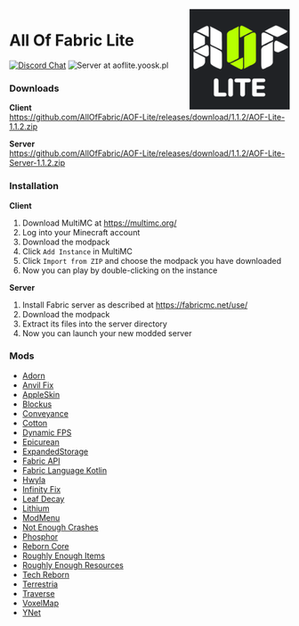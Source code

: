 <img src="AOF_Lite.png" align="right" width="180px"/>

# All Of Fabric Lite
[![Discord Chat](https://img.shields.io/discord/570630340075454474.svg?style=for-the-badge&logo=discord)](https://discord.gg/6rkdm48)
![Server at aoflite.yoosk.pl](https://img.shields.io/badge/Server-aoflite.yoosk.pl-green?style=for-the-badge)

### Downloads
**Client**\
https://github.com/AllOfFabric/AOF-Lite/releases/download/1.1.2/AOF-Lite-1.1.2.zip

**Server**\
https://github.com/AllOfFabric/AOF-Lite/releases/download/1.1.2/AOF-Lite-Server-1.1.2.zip

### Installation
**Client**
1. Download MultiMC at https://multimc.org/
1. Log into your Minecraft account
1. Download the modpack
1. Click `Add Instance` in MultiMC
1. Click `Import from ZIP` and choose the modpack you have downloaded
1. Now you can play by double-clicking on the instance

**Server**
1. Install Fabric server as described at https://fabricmc.net/use/
1. Download the modpack
1. Extract its files into the server directory
1. Now you can launch your new modded server

### Mods
- [Adorn](https://www.curseforge.com/minecraft/mc-mods/adorn)
- [Anvil Fix](https://www.curseforge.com/minecraft/mc-mods/anvil-fix)
- [AppleSkin](https://www.curseforge.com/minecraft/mc-mods/appleskin)
- [Blockus](https://www.curseforge.com/minecraft/mc-mods/blockus)
- [Conveyance](https://www.curseforge.com/minecraft/mc-mods/conveyance)
- [Cotton](https://www.curseforge.com/minecraft/mc-mods/cotton)
- [Dynamic FPS](https://www.curseforge.com/minecraft/mc-mods/dynamic-fps)
- [Epicurean](https://www.curseforge.com/minecraft/mc-mods/epicurean)
- [ExpandedStorage](https://www.curseforge.com/minecraft/mc-mods/expanded-storage-fabric)
- [Fabric API](https://www.curseforge.com/minecraft/mc-mods/fabric-api)
- [Fabric Language Kotlin](https://www.curseforge.com/minecraft/mc-mods/fabric-language-kotlin)
- [Hwyla](https://www.curseforge.com/minecraft/mc-mods/hwyla)
- [Infinity Fix](https://www.curseforge.com/minecraft/mc-mods/infinity-fix)
- [Leaf Decay](https://www.curseforge.com/minecraft/mc-mods/leaf-decay)
- [Lithium](https://www.curseforge.com/minecraft/mc-mods/lithium)
- [ModMenu](https://www.curseforge.com/minecraft/mc-mods/modmenu)
- [Not Enough Crashes](https://www.curseforge.com/minecraft/mc-mods/not-enough-crashes)
- [Phosphor](https://www.curseforge.com/minecraft/mc-mods/phosphor)
- [Reborn Core](https://www.curseforge.com/minecraft/mc-mods/reborn-core)
- [Roughly Enough Items](https://www.curseforge.com/minecraft/mc-mods/roughly-enough-items)
- [Roughly Enough Resources](https://www.curseforge.com/minecraft/mc-mods/roughly-enough-resources)
- [Tech Reborn](https://www.curseforge.com/minecraft/mc-mods/techreborn)
- [Terrestria](https://www.curseforge.com/minecraft/mc-mods/terrestria)
- [Traverse](https://www.curseforge.com/minecraft/mc-mods/traverse)
- [VoxelMap](https://www.curseforge.com/minecraft/mc-mods/voxelmap)
- [YNet](https://www.curseforge.com/minecraft/mc-mods/ynet)
